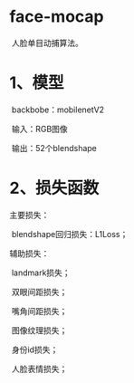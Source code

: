 # face-mocap

​	人脸单目动捕算法。

# 1、模型

​	backbobe：mobilenetV2

​	输入：RGB图像

​	输出：52个blendshape

# 2、损失函数

主要损失：

​	blendshape回归损失：L1Loss；

辅助损失：

​	landmark损失；

​	双眼间距损失；

​	嘴角间距损失；

​	图像纹理损失；

​	身份id损失；

​	人脸表情损失；

​	
